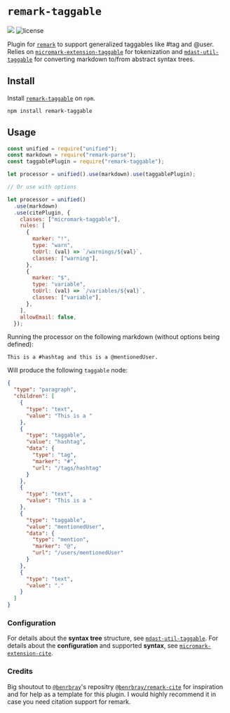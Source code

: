 # `remark-taggable`

[![](https://img.shields.io/npm/v/mdast-util-taggable?style=flat-square)](https://www.npmjs.com/package/remark-taggable)
![license](https://img.shields.io/github/license/therdas/remark-taggable?style=flat-square)

Plugin for [`remark`](https://github.com/remarkjs/remark) to support generalized taggables like #tag and @user. Relies on [`micromark-extension-taggable`](https://github.com/therdas/micromark-extension-taggable) for tokenization and [`mdast-util-taggable`](https://github.com/therdas/mdast-util-taggable) for converting markdown to/from abstract syntax trees.

## Install

Install [`remark-taggable`](https://www.npmjs.com/package/remark-taggable) on `npm`.

```
npm install remark-taggable
```

## Usage

```javascript
const unified = require("unified");
const markdown = require("remark-parse");
const taggablePlugin = require("remark-taggable");

let processor = unified().use(markdown).use(taggablePlugin);

// Or use with options

let processor = unified()
  .use(markdown)
  .use(citePlugin, {
    classes: ["micromark-taggable"],
    rules: [
      {
        marker: "!",
        type: "warn",
        toUrl: (val) => `/warnings/${val}`,
        classes: ["warning"],
      },
      {
        marker: "$",
        type: "variable",
        toUrl: (val) => `/variables/${val}`,
        classes: ["variable"],
      },
    ],
    allowEmail: false,
  });
```

Running the processor on the following markdown (without options being defined):

```
This is a #hashtag and this is a @mentionedUser.
```

Will produce the following `taggable` node:

```json
{
  "type": "paragraph",
  "children": [
    {
      "type": "text",
      "value": "This is a "
    },
    {
      "type": "taggable",
      "value": "hashtag",
      "data": {
        "type": "tag",
        "marker": "#",
        "url": "/tags/hashtag"
      }
    },
    {
      "type": "text",
      "value": "This is a "
    },
    {
      "type": "taggable",
      "value": "mentionedUser",
      "data": {
        "type": "mention",
        "marker": "@",
        "url": "/users/mentionedUser"
      }
    },
    {
      "type": "text",
      "value": "."
    }
  ]
}
```

### Configuration

For details about the **syntax tree** structure, see [`mdast-util-taggable`](https://github.com/therdas/mdast-util-taggable/blob/main/README.md). For details about the **configuration** and supported **syntax**, see [`micromark-extension-cite`](https://github.com/therdas/micromark-extension-taggable/blob/main/README.md).

### Credits

Big shoutout to [`@benrbray`](https://github.com/benrbray)'s repositry [`@benrbray/remark-cite`](https://github.com/benrbray/remark-cite) for inspiration and for help as a template for this plugin. I would highly recommend it in case you need citation support for remark.
